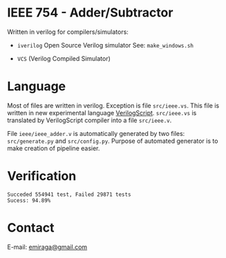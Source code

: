IEEE 754 - Adder/Subtractor
===========================

Written in verilog for compilers/simulators:

* `iverilog` Open Source Verilog simulator
    See: `make_windows.sh`

* `VCS` (Verilog Compiled Simulator)

Language
========

Most of files are written in verilog. Exception is file `src/ieee.vs`. This file is written in new
experimental language [VerilogScript](http://github.com/emiraga/verilogscript). `src/ieee.vs` is translated
by VerilogScript compiler into a file `src/ieee.v`.

File `ieee/ieee_adder.v` is automatically generated by two files: `src/generate.py` and `src/config.py`.
Purpose of automated generator is to make creation of pipeline easier.

Verification
============
    Succeded 554941 test, Failed 29871 tests
    Sucess: 94.89%

Contact
=======

E-mail: [emiraga@gmail.com](mailto:emiraga@gmail.com)
